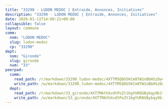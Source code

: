 ```yaml
---
title: "33290 - LUDON MEDOC | Entraide, Annonces, Initiatives"
description: "33290 - LUDON MEDOC | Entraide, Annonces, Initiatives"
date: 2020-01-11T14:09:21+09:00
collapsible: false
layout: commune
comm:
  nom: "LUDON MEDOC"
  slug: ludon-medoc
  cp: "33290"
dept:
  nom: "Gironde"
  slug: gironde
  num: "33"
peerpad:
  comm:
    read_path: /r/markdown/33290_ludon-medoc/4XTTM5QDG5KCm8TW1nBbHSzDwvaoMurDkXvKqNmEsTCEYLjew
    write_path: /w/markdown/33290_ludon-medoc/4XTTM5QDG5KCm8TW1nBbHSzDwvaoMurDkXvKqNmEsTCEYLjew-K3TgThhpc9xtK97eEGQoZw7CbE1v8ij5zAFgc2riw5bGM1JDDAoborNTYMd8dxLG3maLKYXp5ibL3V8LKTJubLDSJbZTGvA8ZGuZ29wnj4qp2hX4JBTjYGwCUPVBVvyCCbxzKdx3
  dept:
    read_path: /r/markdown/33_gironde/4XTTMAthXvdtPoZt1bgYUR8GBybqy9b1tLUaaKDw5iKj57LRt
    write_path: /w/markdown/33_gironde/4XTTMAthXvdtPoZt1bgYUR8GBybqy9b1tLUaaKDw5iKj57LRt-K3TgU8ogmN5s8hbKrZhkV9P1KQiFepNWXjoYRvdMTW1jt7eRXTmrjG677tN9mcUTsALjzYGgb8mvcrYPJn2Jd8cTiBmF9aZcbgdcQL1kzCPJnSf6X8tpEcGPdTr5qT6cQqEpt6oQ
---
```


